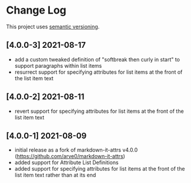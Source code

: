 # Change Log

This project uses [semantic versioning](http://semver.org/).

## [4.0.0-3] 2021-08-17
- add a custom tweaked definition of "softbreak then curly in start" to support paragraphs within list items
- resurrect support for specifying attributes for list items at the front of the list item text

## [4.0.0-2] 2021-08-11
- revert support for specifying attributes for list items at the front of the list item text

## [4.0.0-1] 2021-08-09
- initial release as a fork of markdown-it-attrs v4.0.0 (https://github.com/arve0/markdown-it-attrs)
- added support for Attribute List Definitions
- added support for specifying attributes for list items at the front of the list item text rather than at its end
